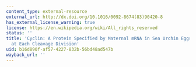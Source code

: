 ```yaml
---
content_type: external-resource
external_url: http://dx.doi.org/10.1016/0092-8674(83)90420-8
has_external_license_warning: true
license: https://en.wikipedia.org/wiki/All_rights_reserved
status: ''
title: 'Cyclin: A Protein Specified by Maternal mRNA in Sea Urchin Eggs That is Destroyed
  at Each Cleavage Division'
uid: b16d890f-af57-4227-832b-56bd48ad547b
wayback_url: ''
---
```

